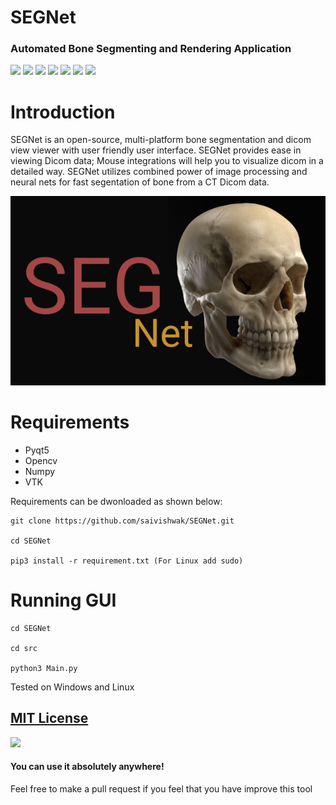 # SEGNet
### Automated Bone Segmenting and Rendering Application
![](https://img.shields.io/github/issues/saivishwak/SEGNet)
![](https://img.shields.io/github/forks/saivishwak/SEGNet)
![](https://img.shields.io/github/stars/saivishwak/SEGNet)
![](https://img.shields.io/badge/Python-3-blue)
![](https://img.shields.io/github/license/saivishwak/SEGNet)
![](https://img.shields.io/github/last-commit/saivishwak/SEGNet)
![](https://img.shields.io/badge/platform-Windows%20%7C%20Linux-blue)


# Introduction
SEGNet is an open-source, multi-platform bone segmentation and dicom view viewer with user friendly user interface. SEGNet provides ease in viewing Dicom data; Mouse integrations will help you to visualize dicom in a detailed way. SEGNet utilizes combined power of image processing and neural nets for fast segentation of bone from a CT Dicom data.

![Splash](./Images/splash.png)

# Requirements
- Pyqt5
- Opencv
- Numpy
- VTK

Requirements can be dwonloaded as shown below:
    
    git clone https://github.com/saivishwak/SEGNet.git 
    
    cd SEGNet
    
    pip3 install -r requirement.txt (For Linux add sudo)

# Running GUI

    cd SEGNet

    cd src

    python3 Main.py

Tested on Windows and Linux

## [MIT License](https://raw.githubusercontent.com/saivishwak/SEGNet/master/LICENSE)
<img src ="https://img.shields.io/badge/Important-notice-red" />
<h4>You can use it absolutely anywhere!</h4>

Feel free to make a pull request if you feel that you have improve this tool

